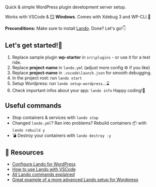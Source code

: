 Quick & simple WordPress plugin development server setup.

Works with VSCode & 🪟 **Windows**. Comes with Xdebug 3 and WP-CLI.🎁

**Preconditions:** Make sure to install [Lando](https://lando.dev/). Done? Let's go!👇

## Let's get started!🎈
1. Replace sample plugin **wp-starter** in `src\plugins` - or use it for a test ride.
1. Replace **project-name** in `lando.yml` (adjust more config ⚙️ if you like)
1. Replace **project-name** in `.vscode\launch.json` for smooth debugging.
1. In the project root: run `lando start`
1. Setup Wordpress: run `lando setup-wordpress`...⌛
1. Check important infos about your app: `lando info`
Happy coding!🥳

## Useful commands 
- Stop containers & services with `lando stop`
- Changed `lando.yml`? Ran into problems? Rebuild containers 📦 with `lando rebuild y`
- 💣 Destroy your containers with `lando destroy -y`

## 📖 Resources
- [Configure Lando for WordPress](https://docs.lando.dev/wordpress/config.html)
- [How to use Lando with VSCode](https://docs.lando.dev/guides/lando-with-vscode.html)
- [All Lando commands explained](https://docs.lando.dev/cli/config.html)
- [Great example of a more advanced Lando setup for Wordpress](https://github.com/timothyjensen/lando-wordpress)
